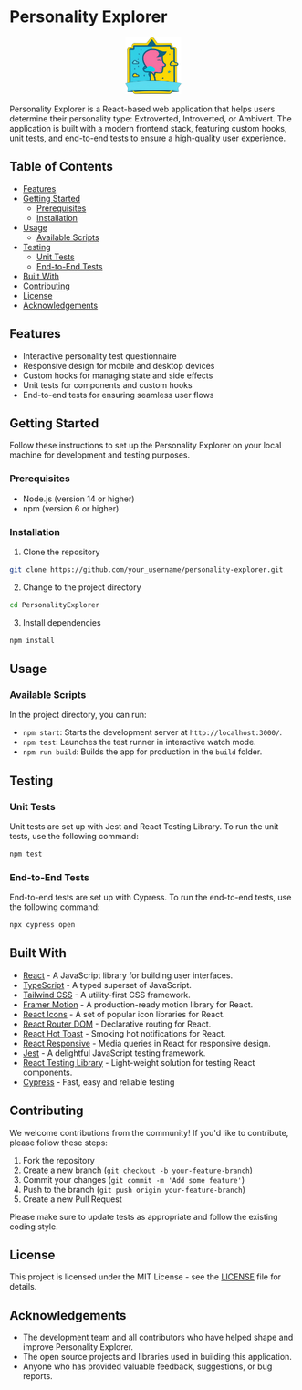 # Personality Explorer

<div align='center'>
<img height='100px'  src="./public/pelogo.png"/>
</div>

Personality Explorer is a React-based web application that helps users determine their personality type: Extroverted, Introverted, or Ambivert. The application is built with a modern frontend stack, featuring custom hooks, unit tests, and end-to-end tests to ensure a high-quality user experience.

## Table of Contents

- [Features](#features)
- [Getting Started](#getting-started)
  - [Prerequisites](#prerequisites)
  - [Installation](#installation)
- [Usage](#usage)
  - [Available Scripts](#available-scripts)
- [Testing](#testing)
  - [Unit Tests](#unit-tests)
  - [End-to-End Tests](#end-to-end-tests)
- [Built With](#built-with)
- [Contributing](#contributing)
- [License](#license)
- [Acknowledgements](#acknowledgements)

## Features

- Interactive personality test questionnaire
- Responsive design for mobile and desktop devices
- Custom hooks for managing state and side effects
- Unit tests for components and custom hooks
- End-to-end tests for ensuring seamless user flows

## Getting Started

Follow these instructions to set up the Personality Explorer on your local machine for development and testing purposes.

### Prerequisites

- Node.js (version 14 or higher)
- npm (version 6 or higher)

### Installation

1. Clone the repository

```bash
git clone https://github.com/your_username/personality-explorer.git
```

2. Change to the project directory

```bash
cd PersonalityExplorer
```

3. Install dependencies

```bash
npm install
```

## Usage

### Available Scripts

In the project directory, you can run:

- `npm start`: Starts the development server at `http://localhost:3000/`.
- `npm test`: Launches the test runner in interactive watch mode.
- `npm run build`: Builds the app for production in the `build` folder.

## Testing

### Unit Tests

Unit tests are set up with Jest and React Testing Library. To run the unit tests, use the following command:

```bash
npm test
```

### End-to-End Tests

End-to-end tests are set up with Cypress. To run the end-to-end tests, use the following command:

```bash
npx cypress open
```

## Built With

- [React](https://reactjs.org/) - A JavaScript library for building user interfaces.
- [TypeScript](https://www.typescriptlang.org/) - A typed superset of JavaScript.
- [Tailwind CSS](https://tailwindcss.com/) - A utility-first CSS framework.
- [Framer Motion](https://www.framer.com/motion/) - A production-ready motion library for React.
- [React Icons](https://react-icons.github.io/react-icons/) - A set of popular icon libraries for React.
- [React Router DOM](https://reactrouter.com/web/) - Declarative routing for React.
- [React Hot Toast](https://react-hot-toast.com/) - Smoking hot notifications for React.
- [React Responsive](https://github.com/contra/react-responsive) - Media queries in React for responsive design.
- [Jest](https://jestjs.io/) - A delightful JavaScript testing framework.
- [React Testing Library](https://testing-library.com/docs/react-testing-library/intro/) - Light-weight solution for testing React components.
- [Cypress](https://www.cypress.io/) - Fast, easy and reliable testing

## Contributing

We welcome contributions from the community! If you'd like to contribute, please follow these steps:

1. Fork the repository
2. Create a new branch (`git checkout -b your-feature-branch`)
3. Commit your changes (`git commit -m 'Add some feature'`)
4. Push to the branch (`git push origin your-feature-branch`)
5. Create a new Pull Request

Please make sure to update tests as appropriate and follow the existing coding style.

## License

This project is licensed under the MIT License - see the [LICENSE](LICENSE) file for details.

## Acknowledgements

- The development team and all contributors who have helped shape and improve Personality Explorer.
- The open source projects and libraries used in building this application.
- Anyone who has provided valuable feedback, suggestions, or bug reports.
